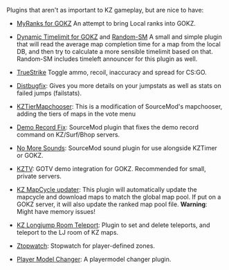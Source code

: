 Plugins that aren't as important to KZ gameplay, but are nice to have:

- [MyRanks for GOKZ](https://github.com/walliski/myranks-for-gokz)
An attempt to bring Local ranks into GOKZ.

- [Dynamic Timelimit for GOKZ](https://github.com/walliski/dyntim-for-gokz) and [Random-SM](https://github.com/walliski/random-sm)
A small and simple plugin that will read the average map completion time for a map from the local DB, and then try to calculate a more sensible timelimit based on that. Random-SM includes timeleft announcer for this plugin as well.

- [TrueStrike](https://github.com/zer0k-z/TrueStrike)
Toggle ammo, recoil, inaccuracy and spread for CS:GO.

- [Distbugfix](https://bitbucket.org/GameChaos/distbug):
Gives you more details on your jumpstats as well as stats on failed jumps (failstats).

- [KZTierMapchooser](https://github.com/Kidev/KZTierMapchooser): This is a modification of SourceMod's mapchooser, adding the tiers of maps in the vote menu

- [Demo Record Fix](https://github.com/zer0k-z/demo-record-fix): SourceMod plugin that fixes the demo record command on KZ/Surf/Bhop servers.

- [No More Sounds](https://github.com/Szwagi/no-more-sounds): SourceMod sound plugin for use alongside KZTimer or GOKZ.

- [KZTV](https://github.com/zer0k-z/kztv): GOTV demo integration for GOKZ. Recommended for small, private servers.

- [KZ MapCycle updater](https://github.com/szwagi/kz-mapcycle-updater): This plugin will automatically update the mapcycle and download maps to match the global map pool. If put on a GOKZ server, it will also update the ranked map pool file. 
**Warning**: Might have memory issues!

- [KZ Longjump Room Teleport](https://github.com/1zc/KZ-LJ-Teleport/): Plugin to set and delete teleports, and teleport to the LJ room of KZ maps.

- [Ztopwatch](https://bitbucket.org/GameChaos/zone-stopwatch): Stopwatch for player-defined zones.

- [Player Model Changer](https://bitbucket.org/GameChaos/player-model-changer): A playermodel changer plugin.


